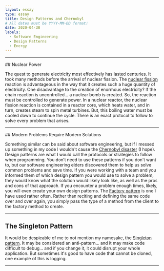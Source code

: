 ```yaml
---
layout: essay
type: essay
title: Design Patterns and Chernobyl
# All dates must be YYYY-MM-DD format!
date: 2020-04-30
labels:
  - Software Engineering
  - Design Patterns
  - Energy
---
```


<hr>
## Nuclear Power

The quest to generate electricity most effectively has lasted centuries. 
It took many methods before the arrival of nuclear fission.
The [nuclear fission](https://www.britannica.com/science/nuclear-fission) reaction is advantageous in the way that it creates such a huge quantity of electricity.
One disadvantage to the creation of enormous electricity? If the chain reaction is uncontrolled… a nuclear bomb is created.
So, the reaction must be controlled to generate power.
In a nuclear reactor, the nuclear fission reaction is contained in a reactor core, which heats water, and in turn, 
creates steam to spin metal turbines. But, this boiling water must be cooled down to continue the cycle. 
There is an exact protocol to follow to solve every problem that arises.

<hr>
## Modern Problems Require Modern Solutions

Something similar can be said about software engineering, but if I messed up something in my code I wouldn't cause the
[Chernobyl disaster](https://en.wikipedia.org/wiki/Chernobyl_disaster) (I hope). Design patterns are what I would call the protocols or strategies to follow when programming.
You don’t need to use these patterns if you don't want to, but our software engineering elders discovered them to help us 
solve common problems and save time. If you were working with a team and you informed them of which design pattern you would
use to solve a problem, they would know what the solution would likely look like, as well as the pros and cons of that 
approach. If you encounter a problem enough times, likely, you will even create your own design patterns. 
The [Factory pattern](https://www.geeksforgeeks.org/design-patterns-set-2-factory-method/) is one I have used rather often. Rather than reciting and defining the same code over and over again,
you simply pass the type of a method from the client to the factory method to create.
<hr>

## The Singleton Pattern

It would be despicable of me to not mention my namesake, the [Singleton pattern](https://www.geeksforgeeks.org/singleton-design-pattern/).
It may be considered an anti-pattern... and it may make code difficult to debug... and if you change it,
it could disrupt your whole application. But sometimes it's good to have code that cannot be cloned, 
one example of this is logging.
<hr>


